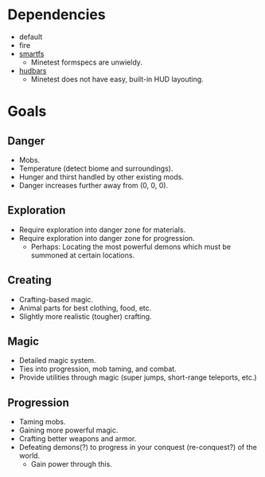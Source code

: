 # Dependencies
* default
* fire
* [smartfs](https://github.com/minetest-mods/smartfs)
  * Minetest formspecs are unwieldy.
* [hudbars](http://repo.or.cz/minetest_hudbars.git)
  * Minetest does not have easy, built-in HUD layouting.

# Goals
## Danger
* Mobs.
* Temperature (detect biome and surroundings).
* Hunger and thirst handled by other existing mods.
* Danger increases further away from (0, 0, 0).
## Exploration
* Require exploration into danger zone for materials.
* Require exploration into danger zone for progression.
  * Perhaps: Locating the most powerful demons which must be summoned at certain locations.
## Creating
* Crafting-based magic.
* Animal parts for best clothing, food, etc.
* Slightly more realistic (tougher) crafting.
## Magic
* Detailed magic system.
* Ties into progression, mob taming, and combat.
* Provide utilities through magic (super jumps, short-range teleports, etc.)
## Progression
* Taming mobs.
* Gaining more powerful magic.
* Crafting better weapons and armor.
* Defeating demons(?) to progress in your conquest (re-conquest?) of the world.
  * Gain power through this.
